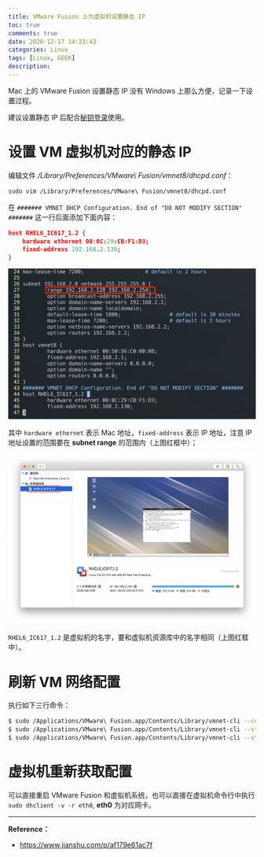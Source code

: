 ```yaml
---
title: VMware Fusion 上为虚拟机设置静态 IP
toc: true
comments: true
date: 2020-12-17 14:23:43
categories: Linux
tags: [Linux, GEEK]
description:
---
```


Mac 上的 VMware Fusion 设置静态 IP 没有 Windows 上那么方便，记录一下设置过程。

建议设置静态 IP 后配合[秘钥登录](https://zhouyuqian.com/2020/04/25/%E8%AE%BE%E7%BD%AEssh%E9%80%9A%E8%BF%87%E7%A7%98%E9%92%A5%E7%99%BB%E5%BD%95/)使用。

<!--more-->

# 设置 VM 虚拟机对应的静态 IP

编辑文件 */Library/Preferences/VMware\ Fusion/vmnet8/dhcpd.conf*：

~~~bash
sudo vim /Library/Preferences/VMware\ Fusion/vmnet8/dhcpd.conf
~~~

在 `####### VMNET DHCP Configuration. End of "DO NOT MODIFY SECTION" #######` 这一行后面添加下面内容：

~~~json
host RHEL6_IC617_1.2 {
	hardware ethernet 00:0C:29:CB:F1:D3;
	fixed-address 192.168.2.130;
}
~~~

![constantip](VMwareFusionStaticIP/constantip.png)

其中 `hardware ethernet` 表示 Mac 地址，`fixed-address` 表示 IP 地址，注意 IP 地址设置的范围要在 **subnet range** 的范围内（上图红框中）；

![resource](VMwareFusionStaticIP/resource.png)

`RHEL6_IC617_1.2` 是虚拟机的名字，要和虚拟机资源库中的名字相同（上图红框中）。

# 刷新 VM 网络配置

执行如下三行命令：

~~~bash
$ sudo /Applications/VMware\ Fusion.app/Contents/Library/vmnet-cli --configure
$ sudo /Applications/VMware\ Fusion.app/Contents/Library/vmnet-cli --stop
$ sudo /Applications/VMware\ Fusion.app/Contents/Library/vmnet-cli --start
~~~

# 虚拟机重新获取配置

可以直接重启 VMware Fusion 和虚拟机系统，也可以直接在虚拟机命令行中执行 `sudo dhclient -v -r eth0`, **eth0** 为对应网卡。

---

**Reference：**

- https://www.jianshu.com/p/af179e61ac7f

